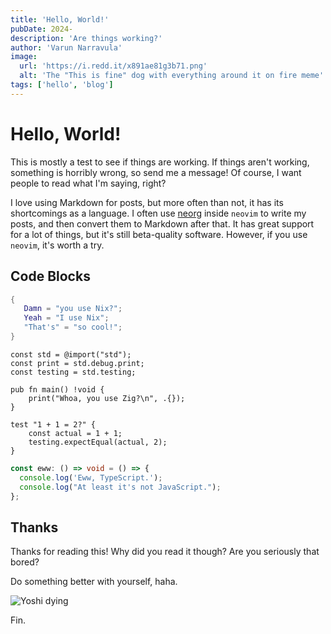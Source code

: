 ```yaml
---
title: 'Hello, World!'
pubDate: 2024-
description: 'Are things working?'
author: 'Varun Narravula'
image:
  url: 'https://i.redd.it/x891ae81g3b71.png'
  alt: 'The "This is fine" dog with everything around it on fire meme'
tags: ['hello', 'blog']
---
```


# Hello, World!

This is mostly a test to see if things are working. If things aren't working,
something is horribly wrong, so send me a message! Of course, I want people to
read what I'm saying, right?

I love using Markdown for posts, but more often than not, it has its
shortcomings as a language. I often use
[neorg](https://github.com/nvim-neorg/neorg) inside `neovim` to write my posts,
and then convert them to Markdown after that. It has great support for a lot of
things, but it's still beta-quality software. However, if you use `neovim`, it's
worth a try.

## Code Blocks

```nix
{
   Damn = "you use Nix?";
   Yeah = "I use Nix";
   "That's" = "so cool!";
}
```

```zig
const std = @import("std");
const print = std.debug.print;
const testing = std.testing;

pub fn main() !void {
    print("Whoa, you use Zig?\n", .{});
}

test "1 + 1 = 2?" {
    const actual = 1 + 1;
    testing.expectEqual(actual, 2);
}
```

```ts
const eww: () => void = () => {
  console.log('Eww, TypeScript.');
  console.log("At least it's not JavaScript.");
};
```

## Thanks

Thanks for reading this! Why did you read it though? Are you seriously that
bored?

Do something better with yourself, haha.

![Yoshi dying](https://i.pinimg.com/originals/5f/2a/a7/5f2aa75c6dbb75d8bd232e727e514071.gif)

Fin.
